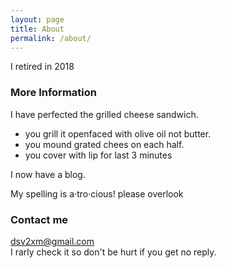 ```yaml
---
layout: page
title: About
permalink: /about/
---
```

    
I retired in 2018   

### More Information

I have perfected the grilled cheese sandwich.
- you grill it openfaced with olive oil not butter.
- you mound grated chees on each half.
- you cover with lip for last 3 minutes

I now have a blog.   

My spelling is a·tro·cious! please overlook

### Contact me

[dsv2xm@gmail.com](mailto:dsv2xm@gmail.com)  
I rarly check it so don't be hurt if you get no reply.
